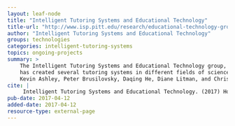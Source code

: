 ```yaml
---
layout: leaf-node
title: "Intelligent Tutoring Systems and Educational Technology"
title-url: "http://www.isp.pitt.edu/research/educational-technology-group"
author: "Intelligent Tutoring Systems and Educational Technology"
groups: technologies
categories: intelligent-tutoring-systems
topics: ongoing-projects
summary: >
    The Intelligent Tutoring Systems and Educational Technology group, University of Pittsburgh,
    has created several tutoring systems in different fields of science.  The researchers are
    Kevin Ashley, Peter Brusilovsky, Daqing He, Diane Litman, and Christian Schunn.
cite: |
     Intelligent Tutoring Systems and Educational Technology. (2017) Home Page. Retrieved from: http://www.isp.pitt.edu/research/educational-technology-group. April 12, 2017.
pub-date: 2017-04-12
added-date: 2017-04-12
resource-type: external-page
---
```

